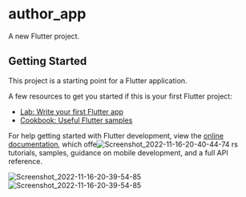 # author_app

A new Flutter project.

## Getting Started

This project is a starting point for a Flutter application.

A few resources to get you started if this is your first Flutter project:

- [Lab: Write your first Flutter app](https://docs.flutter.dev/get-started/codelab)
- [Cookbook: Useful Flutter samples](https://docs.flutter.dev/cookbook)

For help getting started with Flutter development, view the
[online documentation](https://docs.flutter.dev/), which offe![Screenshot_2022-11-16-20-40-44-74](https://user-images.githubusercontent.com/111499619/202232610-bc21fbe1-4cba-481a-b921-ffe0659a1c75.png)
rs tutorials,
samples, guidance on mobile development, and a full API reference.

![Screenshot_2022-11-16-20-39-54-85](https://user-images.githubusercontent.com/111499619/202232417-f0060151-be66-4e60-aca7-1aadcae70fd3.png)
![Screenshot_2022-11-16-20-39-54-85](https://user-images.githubusercontent.com/111499619/202232478-79b54e10-05af-4fbb-a92d-e8a5633cf52e.png)
